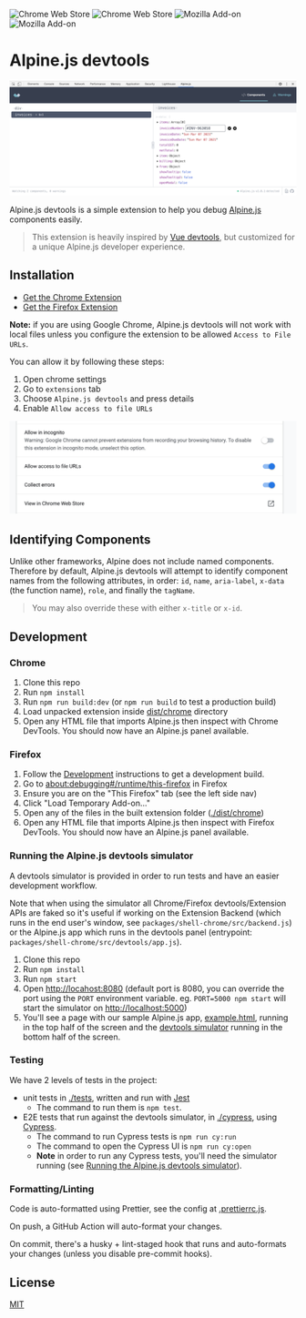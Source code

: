 ![Chrome Web Store](https://img.shields.io/chrome-web-store/v/fopaemeedckajflibkpifppcankfmbhk)
![Chrome Web Store](https://img.shields.io/chrome-web-store/users/fopaemeedckajflibkpifppcankfmbhk?label=chrome%20users%20%28weekly%29)
![Mozilla Add-on](https://img.shields.io/amo/v/alpinejs-devtools?label=firefox%20add-on)
![Mozilla Add-on](https://img.shields.io/amo/users/alpinejs-devtools?label=firefox%20users%20%28daily%29)

# Alpine.js devtools

![Screenshot of Alpine.js devtools](docs/devtools-only.png)

Alpine.js devtools is a simple extension to help you debug [Alpine.js](https://github.com/alpinejs/alpine) components easily.

> This extension is heavily inspired by [Vue devtools](https://github.com/vuejs/vue-devtools), but customized for a unique Alpine.js developer experience.

## Installation

-   [Get the Chrome Extension](https://chrome.google.com/webstore/detail/alpinejs-devtools/fopaemeedckajflibkpifppcankfmbhk)
-   [Get the Firefox Extension](https://addons.mozilla.org/firefox/addon/alpinejs-devtools/)

**Note:** if you are using Google Chrome, Alpine.js devtools will not work with local files unless you configure the extension to be allowed `Access to File URLs`.

You can allow it by following these steps:

1. Open chrome settings
2. Go to `extensions` tab
3. Choose `Alpine.js devtools` and press details
4. Enable `Allow access to file URLs`

![Allow access to file URLs permission](docs/alpine-devtools-chrome-permission.png)

## Identifying Components

Unlike other frameworks, Alpine does not include named components. Therefore by default, Alpine.js devtools will attempt to identify component names from the following attributes, in order: `id`, `name`, `aria-label`, `x-data` (the function name), `role`, and finally the `tagName`.

> You may also override these with either `x-title` or `x-id`.

## Development

### Chrome

1. Clone this repo
2. Run `npm install`
3. Run `npm run build:dev` (or `npm run build` to test a production build)
4. Load unpacked extension inside [dist/chrome](./dist/chrome) directory
5. Open any HTML file that imports Alpine.js then inspect with Chrome DevTools. You should now have an Alpine.js panel available.

### Firefox

1. Follow the [Development](#development) instructions to get a development build.
2. Go to [about:debugging#/runtime/this-firefox](about:debugging#/runtime/this-firefox) in Firefox
3. Ensure you are on the "This Firefox" tab (see the left side nav)
4. Click "Load Temporary Add-on..."
5. Open any of the files in the built extension folder ([./dist/chrome](./dist/chrome))
6. Open any HTML file that imports Alpine.js then inspect with Firefox DevTools. You should now have an Alpine.js panel available.

### Running the Alpine.js devtools simulator

A devtools simulator is provided in order to run tests and have an easier development workflow.

Note that when using the simulator all Chrome/Firefox devtools/Extension APIs are faked so it's useful if working on the Extension Backend (which runs in the end user's window, see `packages/shell-chrome/src/backend.js`) or the Alpine.js app which runs in the devtools panel (entrypoint: `packages/shell-chrome/src/devtools/app.js`).

1. Clone this repo
2. Run `npm install`
3. Run `npm start`
4. Open [http://locahost:8080](http://locahost:8080) (default port is 8080, you can override the port using the `PORT` environment variable. eg. `PORT=5000 npm start` will start the simulator on [http://localhost:5000](http://localhost:5000))
5. You'll see a page with our sample Alpine.js app, [example.html](./packages/simulator/example.html), running in the top half of the screen and the [devtools simulator](./packages/simulator/dev.js) running in the bottom half of the screen.

### Testing

We have 2 levels of tests in the project:

-   unit tests in [./tests](./tests), written and run with [Jest](https://jestjs.io)
    -   The command to run them is `npm test`.
-   E2E tests that run against the devtools simulator, in [./cypress](./cypress), using [Cypress](https://cypress.io).
    -   The command to run Cypress tests is `npm run cy:run`
    -   The command to open the Cypress UI is `npm run cy:open`
    -   **Note** in order to run any Cypress tests, you'll need the simulator running (see [Running the Alpine.js devtools simulator](#running-the-alpinejs-devtools-simulator)).

### Formatting/Linting

Code is auto-formatted using Prettier, see the config at [.prettierrc.js](./.prettierrc.js).

On push, a GitHub Action will auto-format your changes.

On commit, there's a husky + lint-staged hook that runs and auto-formats your changes (unless you disable pre-commit hooks).

## License

[MIT](LICENSE.md)
